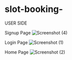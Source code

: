# slot-booking-
USER SIDE

Signup Page
![Screenshot (4)](https://user-images.githubusercontent.com/109066110/208867277-57fd9521-d455-4698-9e74-b84694700c74.png)

Login Page
![Screenshot (1)](https://user-images.githubusercontent.com/109066110/208868031-3cbd0f0a-59fa-4751-b6ff-8cbcb152d959.png)

Home Page
![Screenshot (2)](https://user-images.githubusercontent.com/109066110/208868635-1523ad49-ca52-441d-b294-b04c550f74aa.png)
